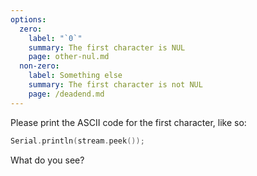 ```yaml
---
options:
  zero:
    label: "`0`"
    summary: The first character is NUL
    page: other-nul.md
  non-zero:
    label: Something else
    summary: The first character is not NUL
    page: /deadend.md
---
```


Please print the ASCII code for the first character, like so:

```c++
Serial.println(stream.peek());
```

What do you see?